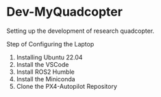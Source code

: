 # Dev-MyQuadcopter
Setting up the development of research quadcopter.

Step of Configuring the Laptop
1. Installing Ubuntu 22.04
2. Install the VSCode
3. Install ROS2 Humble
4. Install the Miniconda
5. Clone the PX4-Autopilot Repository
